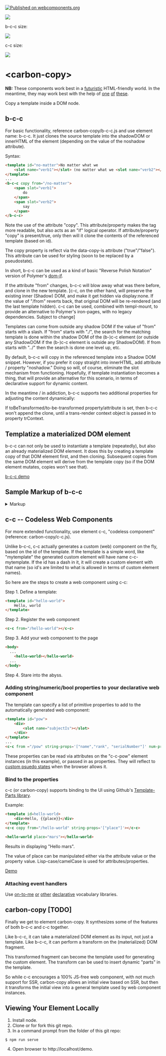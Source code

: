 [![Published on webcomponents.org](https://img.shields.io/badge/webcomponents.org-published-blue.svg)](https://www.webcomponents.org/element/bahrus/carbon-copy)

<a href="https://nodei.co/npm/carbon-copy/"><img src="https://nodei.co/npm/carbon-copy.png"></a>

b-c-c size:

<img src="http://img.badgesize.io/https://unpkg.com/carbon-copy@0.1.43/build/ES6/b-c-c.iife.js?compression=gzip"/>

c-c size:

<img src="http://img.badgesize.io/https://unpkg.com/carbon-copy@0.1.43/build/ES6/carbon-copy.js?compression=gzip"/>

# \<carbon-copy\>

**NB:** These components work best in a [futuristic](https://github.com/bahrus/templ-mount) HTML-friendly world.  In the meantime, they may work best with the help of [one](https://www.npmjs.com/package/html-include-element) [of](https://www.webcomponents.org/element/@github/include-fragment-element) [these](https://www.npmjs.com/package/@vanillawc/wc-include).

Copy a template inside a DOM node. 

## b-c-c

For basic functionality, reference carbon-copy/b-c-c.js and use element name:  b-c-c.  It just clones the source template into the shadowDOM or innerHTML of the element (depending on the value of the noshadow attribute).

Syntax:

```html
<template id="no-matter">No matter what we
    <slot name="verb1"></slot> (no matter what we <slot name="verb2"></slot>)
</template>
...
<b-c-c copy from="/no-matter">
    <span slot="verb1">
        do
    </span>
    <span slot="verb2">
        say
    </span>
</b-c-c>
```

Note the use of the attribute "copy".  This attribute/property makes the tag more readable, but also acts as an "if" logical operator.  If attribute/property "copy" is present/true, only then will it clone the contents of the referenced template (based on id).  

The copy property is reflect via the data-copy-is attribute ("true"/"false").  This attribute can be used for styling (soon to be replaced by a pseudostate).

In short, b-c-c can be used as a kind of basic "Reverse Polish Notation" version of Polymer's [dom-if](https://polymer-library.polymer-project.org/2.0/docs/devguide/templates#dom-if).

If the attribute "from" changes, b-c-c will blow away what was there before, and clone in the new template.  [c-c, on the other hand, will preserve the existing inner (Shadow) DOM, and make it get hidden via display:none.  If the value of "/from" reverts back, that original DOM will be re-rendered (and the last template hidden).  c-c can be used, combined with templ-mount, to provide an alternative to Polymer's iron-pages, with no legacy dependencies. Subject to change]

Templates can come from outside any shadow DOM if the value of "from" starts with a slash.  If "from" starts with "./", the search for the matching template is done within the shadow DOM of the (b-)c-c element (or outside any ShadowDOM if the (b-)c-c element is outside any ShadowDOM).  If from starts with "../" then the search is done one level up, etc.

By default, b-c-c will copy in the referenced template into a Shadow DOM snippet.  However, if you prefer it copy straight into innerHTML, add attribute / property "noshadow."  Doing so will, of course, eliminate the slot mechanism from functioning.  Hopefully, if template instantiation becomes a thing, that will provide an alternative for this scenario, in terms of declarative support for dynamic content. 

In the meantime / in addiction, b-c-c supports two additional properties for adjusting the content dynamically:

If toBeTransformed/to-be-transformed property/attribute is set, then b-c-c won't append the clone, until a trans-render context object is passed in to property trContext.

## Templatize a materialized DOM element

b-c-c can not only be used to instantiate a template (repeatedly), but also an already materialized DOM element.  It does this by creating a template copy of that DOM element first, and then cloning.  Subsequent copies from the same DOM element will derive from the template copy (so if the DOM element mutates, copies won't see that).

[b-c-c demo](https://jsfiddle.net/bahrus/t0n9eLuo/2/)

## Sample Markup of b-c-c

<details>
    <summary>Markup</summary>

```html
<!DOCTYPE html>
<html lang="en">
<head>
    <meta charset="UTF-8">
    <meta http-equiv="X-UA-Compatible" content="IE=edge">
    <meta name="viewport" content="width=device-width, initial-scale=1.0">
    <title>Document</title>
</head>
<body>
    <div>
        <style>
          div {
            background-color: cornsilk;
          }
        </style>
    
        <h3><a href="https://www.youtube.com/watch?v=eAfyFTzZDMM" target="_blank">Beautiful</a></h3>
        <h4>Christina Aguilera</h4>
        <template id="no-matter">
          <style>
            :host {
              background-color: blanchedalmond;
            }
          </style>
          No matter what we <slot name="verb1"></slot> (no matter what we <slot name="verb2"></slot>)
        </template>
        <template id="beautiful">
          <style>
            div {
              background-color: burlywood;
            }
          </style>
          <div>
            <slot name="subjectIs"></slot> beautiful
          </div>
        </template>
        <template id="down">
          <div>So don't you bring me down today</div>
        </template>
        <template id="chorus">
          <style>
            div {
              background-color: paleturquoise;
            }
          </style>
          <b-c-c copy from="/beautiful">
            <span slot="subjectIs">
              <slot name="subjectIs1"></slot>
            </span>
          </b-c-c>
          <div>No matter what they say</div>
          <div prop-pronoun>Words
            <slot name="verb1"></slot> bring
            <slot name="pronoun1"></slot> down</div>
          <div>Oh no</div>
          <b-c-c copy from="/beautiful">
            <span slot="subjectIs">
              <slot name="subjectIs2"></slot>
            </span>
          </b-c-c>
          <div>In every single way</div>
          <div prop-pronoun>Yes words
            <slot name="verb2"></slot> bring
            <slot name="pronoun2"></slot> down</div>
          <div>Oh no</div>
          <b-c-c copy from="/down"></b-c-c>
        </template>

        <p>Don't look at me</p>
        <p>
          <div>Everyday is so wonderful</div>
          <div>Then suddenly</div>
          <div>It's hard to breathe</div>
          <div>Now and then I get insecure</div>
          <div>From all the pain</div>
          <div>I'm so ashamed</div>
        </p>
        <p>
          <b-c-c copy from="/chorus">
    
            <span slot="verb1">can't</span>
            <span slot="verb2">can't</span>
            <span slot="pronoun1">me</span>
            <span slot="pronoun2">me</span>
            <span slot="subjectIs1">I am</span>
            <span slot="subjectIs2">I am</span>
          </b-c-c>
        </p>
        <p>
    
          <div>To all your friends you're delirious</div>
          <div>So consumed</div>
          <div>In all your doom, ooh</div>
          <div>Trying hard to fill the emptiness</div>
          <div>The pieces gone</div>
          <div>Left the puzzle undone</div>
          <div>Ain't that the way it is</div>
        </p>
        <p>
          <b-c-c copy from="/chorus">
            <span slot="verb1">can't</span>
            <span slot="verb2">can't</span>
            <span slot="pronoun1">you</span>
            <span slot="pronoun2">you</span>
            <span slot="subjectIs1">You are</span>
            <span slot="subjectIs2">You are</span>
          </b-c-c>
        </p>
        <br>
        <b-c-c copy from="/no-matter">
          <span slot="verb1">do</span>
          <span slot="verb2">do</span>
        </b-c-c>
        <br>
        <b-c-c copy from="/no-matter">
          <span slot="verb1">say</span>
          <span slot="verb2">say</span>
        </b-c-c>
        <div>We're the song inside the tune (yeah, oh yeah)</div>
        <div>Full of beautiful mistakes</div>
        <p>
          <div>And everywhere we go (and everywhere we go)</div>
          <div>The sun will always shine (the sun will always, always, shine)</div>
          <div>And tomorrow we might awake</div>
          <div>On the other side</div>
        </p>
        <p>
          <b-c-c copy from="/chorus">
            <span slot="verb1">won't</span>
            <span slot="verb2">can't</span>
            <span slot="pronoun1">us</span>
            <span slot="pronoun2">us</span>
            <span slot="subjectIs1">We are</span>
            <span slot="subjectIs2">We are</span>
          </b-c-c>
        </p>
        <p>
          <div>Oh, oh</div>
          <div>Don't you bring me down today</div>
          <div>Don't you bring me down, ooh</div>
          <div>Today</div>
        </p>
    
      </div>
      <script type=module src="https://unpkg.com/carbon-copy@0.1.53/b-c-c.js?module"></script>
</body>
</html>
```

</details>

## c-c -- Codeless Web Components

For more extended functionality, use element c-c, "codeless component" (reference:  carbon-copy/c-c.js).  

Unlike b-c-c, c-c actually generates a custom (web) component on the fly, based on the id of the template.  If the template is a simple word, like "mytemplate" the generated custom element will have name c-c-mytemplate.  If the id has a dash in it, it will create a custom element with that name (so id's are limited to what is allowed in terms of custom element names).   

So here are the steps to create a web component using c-c:

Step 1.  Define a template:

```html
<template id="hello-world">
    Hello, world
</template>
```

Step 2.  Register the web component

```html
<c-c from="/hello-world"></c-c>
```

Step 3.  Add your web component to the page

```html
<body>
  ...
    <hello-world></hello-world>
  ...
</body>
```

Step 4.  Stare into the abyss. 

### Adding string/numeric/bool properties to your declarative web component

The template can specify a list of primitive properties to add to the automatically generated web component:

```html
<template id="pow">
    <div>
        <slot name="subjectIs"></slot> 
    </div>
</template>
...
<c-c from ="/pow" string-props='["name","rank", "serialNumber"]' num-props='["age", "weight"]' bool-props='["mia"]'>
```

These properties can be read via attributes on the "c-c-pow" element instances (in this example), or passed in as properties.  They will reflect to [custom psuedo states](https://www.chromestatus.com/feature/6537562418053120) when the browser allows it.


### Bind to the properties

c-c (or carbon-copy) supports binding to the UI using Github's [Template-Parts library](https://github.com/github/template-parts/).

Example:

```html
<template id=hello-world>
    <div>Hello, {{place}}</div>
</template>
<c-c copy from="/hello-world" string-props='["place"]'></c-c>

<hello-world place="mars"></hello-world>
```

Results in displaying "Hello mars".

The value of place can be manipulated either via the attribute value or the property value.  Lisp-case/camelCase is used for attributes/properties.

[Demo](https://jsfiddle.net/bahrus/t0n9eLuo/4/)

### Attaching event handlers

Use [on-to-me](https://github.com/bahrus/on-to-me) [or](https://github.com/bahrus/pass-down) [other](https://github.com/bahrus/p-et-alia) [declarative](https://github.com/bahrus/xtal-decor) vocabulary libraries.

## carbon-copy [TODO]

Finally we get to element carbon-copy.  It synthesizes some of the features of both b-c-c and c-c together.

Like b-c-c, it can take a materialized DOM element as its input, not just a template.  Like b-c-c, it can perform a transform on the (materialized) DOM fragment.

This transformed fragment can become the template used for generating the custom element.  The transform can be used to insert dynamic "parts" in the template.

So while c-c encourages a 100% JS-free web component, with not much support for SSR, carbon-copy allows an initial view based on SSR, but then it transforms the initial view into a general template used by web component instances.



<!--### Adding Object Properties [TODO]

```html
<template id="beautiful" data-obj-props="d,e">
    <div>
        <slot name="subjectIs"></slot> beautiful
    </div>
</template>
```

Object properties also observe attribute changes with the same name as the property, and also calls onPropsChange.

If you set the attribute value for an object property, it will assume the string is JSON (surrounded by single quotes), and will parse it.

Changes to object properties fire events with the name "[name of prop]-changed".-->

## Viewing Your Element Locally

1.  Install node.
2.  Clone or for fork this git repo.
3.  In a command prompt from the folder of this git repo:

```
$ npm run serve
```

4.  Open browser to http://localhost/demo.





